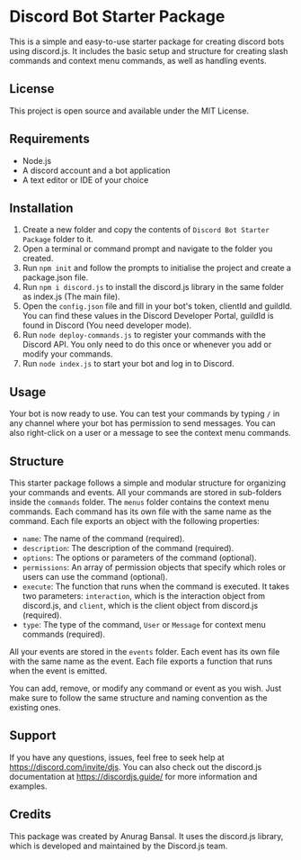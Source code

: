 # Discord Bot Starter Package

This is a simple and easy-to-use starter package for creating discord bots using discord.js. It includes the basic setup and structure for creating slash commands and context menu commands, as well as handling events.

## License

This project is open source and available under the MIT License.

## Requirements

- Node.js
- A discord account and a bot application
- A text editor or IDE of your choice

## Installation

1. Create a new folder and copy the contents of `Discord Bot Starter Package` folder to it.
2. Open a terminal or command prompt and navigate to the folder you created.
3. Run `npm init` and follow the prompts to initialise the project and create a package.json file.
4. Run `npm i discord.js` to install the discord.js library in the same folder as index.js (The main file).
5. Open the `config.json` file and fill in your bot's token, clientId and guildId. You can find these values in the Discord Developer Portal, guildId is found in Discord (You need developer mode).
6. Run `node deploy-commands.js` to register your commands with the Discord API. You only need to do this once or whenever you add or modify your commands.
7. Run `node index.js` to start your bot and log in to Discord.

## Usage

Your bot is now ready to use. You can test your commands by typing `/` in any channel where your bot has permission to send messages. You can also right-click on a user or a message to see the context menu commands.

## Structure

This starter package follows a simple and modular structure for organizing your commands and events. All your commands are stored in sub-folders inside the `commands` folder. The `menus` folder contains the context menu commands. Each command has its own file with the same name as the command. Each file exports an object with the following properties:

- `name`: The name of the command (required).
- `description`: The description of the command (required).
- `options`: The options or parameters of the command (optional).
- `permissions`: An array of permission objects that specify which roles or users can use the command (optional).
- `execute`: The function that runs when the command is executed. It takes two parameters: `interaction`, which is the interaction object from discord.js, and `client`, which is the client object from discord.js (required).
- `type`: The type of the command, `User` or `Message` for context menu commands (required).

All your events are stored in the `events` folder. Each event has its own file with the same name as the event. Each file exports a function that runs when the event is emitted.

You can add, remove, or modify any command or event as you wish. Just make sure to follow the same structure and naming convention as the existing ones.

## Support

If you have any questions, issues, feel free to seek help at https://discord.com/invite/djs. You can also check out the discord.js documentation at https://discordjs.guide/ for more information and examples.

## Credits

This package was created by Anurag Bansal. It uses the discord.js library, which is developed and maintained by the Discord.js team.